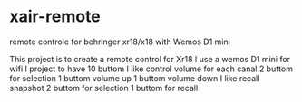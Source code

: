 # xair-remote
remote controle for behringer  xr18/x18 with Wemos D1 mini

This project is to create a remote control for Xr18
I use a wemos D1 mini for wifi
I project to have 10 buttom 
I like  control volume for each canal 
  2 buttom for selection
  1 buttom volume up
  1 buttom volume down
I like recall snapshot
  2 buttom for selection
  1 buttom for recall 
  
